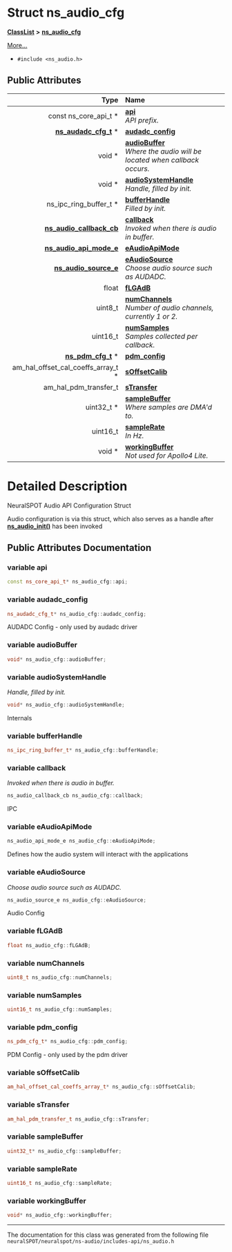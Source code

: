 

# Struct ns\_audio\_cfg



[**ClassList**](annotated.md) **>** [**ns\_audio\_cfg**](structns__audio__cfg.md)



[More...](#detailed-description)

* `#include <ns_audio.h>`





















## Public Attributes

| Type | Name |
| ---: | :--- |
|  const ns\_core\_api\_t \* | [**api**](#variable-api)  <br>_API prefix._  |
|  [**ns\_audadc\_cfg\_t**](structns__audadc__cfg__t.md) \* | [**audadc\_config**](#variable-audadc_config)  <br> |
|  void \* | [**audioBuffer**](#variable-audiobuffer)  <br>_Where the audio will be located when callback occurs._  |
|  void \* | [**audioSystemHandle**](#variable-audiosystemhandle)  <br>_Handle, filled by init._  |
|  ns\_ipc\_ring\_buffer\_t \* | [**bufferHandle**](#variable-bufferhandle)  <br>_Filled by init._  |
|  [**ns\_audio\_callback\_cb**](ns__audio_8h.md#typedef-ns_audio_callback_cb) | [**callback**](#variable-callback)  <br>_Invoked when there is audio in buffer._  |
|  [**ns\_audio\_api\_mode\_e**](ns__audio_8h.md#enum-ns_audio_api_mode_e) | [**eAudioApiMode**](#variable-eaudioapimode)  <br> |
|  [**ns\_audio\_source\_e**](ns__audio_8h.md#enum-ns_audio_source_e) | [**eAudioSource**](#variable-eaudiosource)  <br>_Choose audio source such as AUDADC._  |
|  float | [**fLGAdB**](#variable-flgadb)  <br> |
|  uint8\_t | [**numChannels**](#variable-numchannels)  <br>_Number of audio channels, currently 1 or 2._  |
|  uint16\_t | [**numSamples**](#variable-numsamples)  <br>_Samples collected per callback._  |
|  [**ns\_pdm\_cfg\_t**](structns__pdm__cfg__t.md) \* | [**pdm\_config**](#variable-pdm_config)  <br> |
|  am\_hal\_offset\_cal\_coeffs\_array\_t \* | [**sOffsetCalib**](#variable-soffsetcalib)  <br> |
|  am\_hal\_pdm\_transfer\_t | [**sTransfer**](#variable-stransfer)  <br> |
|  uint32\_t \* | [**sampleBuffer**](#variable-samplebuffer)  <br>_Where samples are DMA'd to._  |
|  uint16\_t | [**sampleRate**](#variable-samplerate)  <br>_In Hz._  |
|  void \* | [**workingBuffer**](#variable-workingbuffer)  <br>_Not used for Apollo4 Lite._  |












































# Detailed Description


NeuralSPOT Audio API Configuration Struct


Audio configuration is via this struct, which also serves as a handle after [**ns\_audio\_init()**](ns__audio_8h.md#function-ns_audio_init) has been invoked 


    
## Public Attributes Documentation




### variable api 

```C++
const ns_core_api_t* ns_audio_cfg::api;
```






### variable audadc\_config 


```C++
ns_audadc_cfg_t* ns_audio_cfg::audadc_config;
```



AUDADC Config - only used by audadc driver 


        



### variable audioBuffer 

```C++
void* ns_audio_cfg::audioBuffer;
```






### variable audioSystemHandle 

_Handle, filled by init._ 
```C++
void* ns_audio_cfg::audioSystemHandle;
```



Internals 


        



### variable bufferHandle 

```C++
ns_ipc_ring_buffer_t* ns_audio_cfg::bufferHandle;
```






### variable callback 

_Invoked when there is audio in buffer._ 
```C++
ns_audio_callback_cb ns_audio_cfg::callback;
```



IPC 


        



### variable eAudioApiMode 


```C++
ns_audio_api_mode_e ns_audio_cfg::eAudioApiMode;
```



Defines how the audio system will interact with the applications 


        



### variable eAudioSource 

_Choose audio source such as AUDADC._ 
```C++
ns_audio_source_e ns_audio_cfg::eAudioSource;
```



Audio Config 


        



### variable fLGAdB 

```C++
float ns_audio_cfg::fLGAdB;
```






### variable numChannels 

```C++
uint8_t ns_audio_cfg::numChannels;
```






### variable numSamples 

```C++
uint16_t ns_audio_cfg::numSamples;
```






### variable pdm\_config 


```C++
ns_pdm_cfg_t* ns_audio_cfg::pdm_config;
```



PDM Config - only used by the pdm driver 


        



### variable sOffsetCalib 

```C++
am_hal_offset_cal_coeffs_array_t* ns_audio_cfg::sOffsetCalib;
```






### variable sTransfer 

```C++
am_hal_pdm_transfer_t ns_audio_cfg::sTransfer;
```






### variable sampleBuffer 

```C++
uint32_t* ns_audio_cfg::sampleBuffer;
```






### variable sampleRate 

```C++
uint16_t ns_audio_cfg::sampleRate;
```






### variable workingBuffer 

```C++
void* ns_audio_cfg::workingBuffer;
```




------------------------------
The documentation for this class was generated from the following file `neuralSPOT/neuralspot/ns-audio/includes-api/ns_audio.h`

